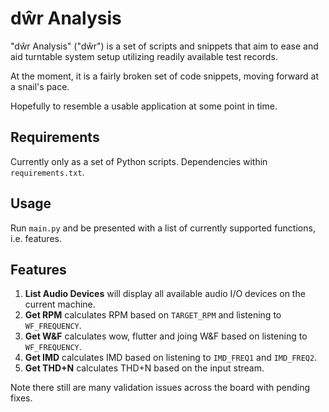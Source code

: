 # dŵr Analysis

"dŵr Analysis" ("dŵr") is a set of scripts and snippets that aim to ease and aid turntable system setup utilizing readily available test records.

At the moment, it is a fairly broken set of code snippets, moving forward at a snail's pace.

Hopefully to resemble a usable application at some point in time.

## Requirements

Currently only as a set of Python scripts. Dependencies within `requirements.txt`.

## Usage

Run `main.py` and be presented with a list of currently supported functions, i.e. features.

## Features

1. **List Audio Devices** will display all available audio I/O devices on the current machine.
2. **Get RPM** calculates RPM based on `TARGET_RPM` and listening to `WF_FREQUENCY`.
3. **Get W&F** calculates wow, flutter and joing W&F based on listening to `WF_FREQUENCY`.
4. **Get IMD** calculates IMD based on listening to `IMD_FREQ1` and `IMD_FREQ2`.
5. **Get THD+N** calculates THD+N based on the input stream.

Note there still are many validation issues across the board with pending fixes.